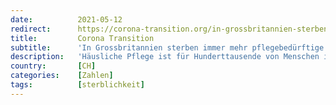 ```yaml
---
date:          2021-05-12
redirect:      https://corona-transition.org/in-grossbritannien-sterben-immer-mehr-pflegebedurftige-menschen
title:         Corona Transition
subtitle:      'In Grossbritannien sterben immer mehr pflegebedürftige Menschen'
description:   'Häusliche Pflege ist für Hunderttausende von Menschen in Grossbritannien lebenswichtig. Seit Beginn der «Pandemie» wurde sie jedoch stark (...)'
country:       [CH]
categories:    [Zahlen]
tags:          [sterblichkeit]
---
```

